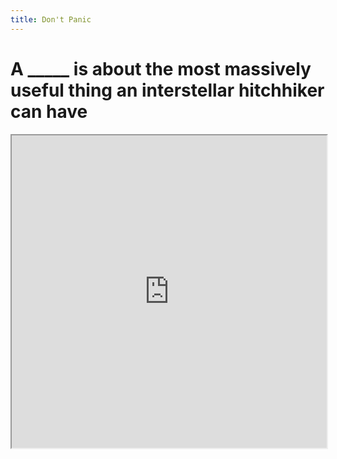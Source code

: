 ```yaml
---
title: Don't Panic
---
```


# A _____ is about the most massively useful thing an interstellar hitchhiker can have

<iframe src="https://suobset.github.io/archive/web_v2/sites/deepThought/password.html" width="100%" height="500px"></iframe>

